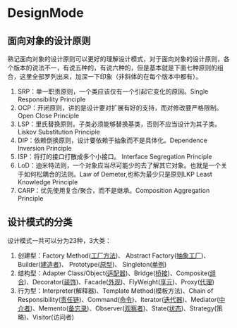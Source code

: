 # DesignMode
## 面向对象的设计原则
熟记面向对象的设计原则可以更好的理解设计模式，对于面向对象的设计原则，各个版本的说法不一，有说五种的，有说六种的，但是基本就是下面七种原则的组合，这里全部罗列出来，加深一下印象（非斜体的在每个版本中都有）。

1. SRP：单一职责原则，一个类应该仅有一个引起它变化的原因。Single Responsibility Principle
2. OCP：开闭原则，讲的是设计要对扩展有好的支持，而对修改要严格限制。Open Close Principle
3. LSP：里氏替换原则，子类必须能够替换基类，否则不应当设计为其子类。Liskov Substitution Principle
4. DIP：依赖倒换原则，设计要依赖于抽象而不是具体化。Dependence Inversion Principle
5. ISP：将打的接口打散成多个小接口。 Interface Segregation Principle
6. LoD：迪米特法则，一个对象应当尽可能少的去了解其它对象。也就是一个关于如何松耦合的法则。Law of Demeter,也称为最少只是原则LKP Least Knowledge Principle
7. CARP：优先使用复合/聚合，而不是继承。Composition Aggregation Principle

## 设计模式的分类
设计模式一共可以分为23种，3大类：
1. 创建型：Factory Method([工厂方法](doc/Factory.md))、 Abstract Factory([抽象工厂](doc/Factory.md))、 Builder([建造者](doc/Builder.md))、 Prototype([原型](doc/Prototype.md))、 Singleton([单例](doc/Proxy.md))
2. 结构型：Adapter Class/Object([适配器](doc/Adapter.md))、Bridge([桥接](doc/Bridge.md))、Composite([组合](doc/Composite.md))、Decorator([装饰](doc/Decorator.md))、Facade([外观](doc/Facade.md))、FlyWeight([享元](doc/Flyweight.md))、Proxy([代理](doc/Singletone.md))
3. 行为型：Interpreter(解释器)、Template Method(模板方法)、Chain of Responsibility([责任链](doc/ChainOfRes.md))、Command([命令](doc/Command.md))、Iterator([迭代器](doc/Iterator.md))、Mediator([中介者](doc/Mediator.md))、Memento([备忘录](doc/Memento.md))、Observer([观察者](doc/Observer.md))、State([状态](doc/State.md))、Strategy(策略)、Visitor(访问者)
